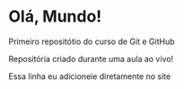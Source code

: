 # Olá, Mundo!
 Primeiro repositótio do curso de Git e GitHub

Repositória criado durante uma aula ao vivo!

Essa linha eu adicioneie diretamente no site
